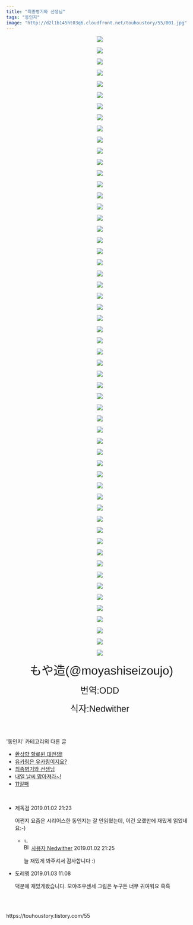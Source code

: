 ```yaml
---
title: "최종병기와 선생님"
tags: "동인지"
image: "http://d2l1b145ht03q6.cloudfront.net/touhoustory/55/001.jpg"
---
```

<div class="article">
<div class="tt_article_useless_p_margin"><p style="text-align: center; clear: none; float: none;"><img src="{{ site.imgserver1 }}/touhoustory/55/001.jpg"/></p><p style="text-align: center; clear: none; float: none;"><img src="{{ site.imgserver1 }}/touhoustory/55/002.jpg"/></p><p style="text-align: center; clear: none; float: none;"><img src="{{ site.imgserver1 }}/touhoustory/55/003.jpg"/></p><p style="text-align: center; clear: none; float: none;"><img src="{{ site.imgserver1 }}/touhoustory/55/004.jpg"/></p><p style="text-align: center; clear: none; float: none;"><img src="{{ site.imgserver1 }}/touhoustory/55/005.jpg"/></p><p style="text-align: center; clear: none; float: none;"><img src="{{ site.imgserver1 }}/touhoustory/55/006.jpg"/></p><p style="text-align: center; clear: none; float: none;"><img src="{{ site.imgserver1 }}/touhoustory/55/007.jpg"/></p><p style="text-align: center; clear: none; float: none;"><img src="{{ site.imgserver1 }}/touhoustory/55/008.jpg"/></p><p style="text-align: center; clear: none; float: none;"><img src="{{ site.imgserver1 }}/touhoustory/55/009.jpg"/></p><p style="text-align: center; clear: none; float: none;"><img src="{{ site.imgserver1 }}/touhoustory/55/010.jpg"/></p><p style="text-align: center; clear: none; float: none;"><img src="{{ site.imgserver1 }}/touhoustory/55/011.jpg"/></p><p style="text-align: center; clear: none; float: none;"><img src="{{ site.imgserver1 }}/touhoustory/55/012.jpg"/></p><p style="text-align: center; clear: none; float: none;"><img src="{{ site.imgserver1 }}/touhoustory/55/013.jpg"/></p><p style="text-align: center; clear: none; float: none;"><img src="{{ site.imgserver1 }}/touhoustory/55/014.jpg"/></p><p style="text-align: center; clear: none; float: none;"><img src="{{ site.imgserver1 }}/touhoustory/55/015.jpg"/></p><p style="text-align: center; clear: none; float: none;"><img src="{{ site.imgserver1 }}/touhoustory/55/016.jpg"/></p><p style="text-align: center; clear: none; float: none;"><img src="{{ site.imgserver1 }}/touhoustory/55/017.jpg"/></p><p style="text-align: center; clear: none; float: none;"><img src="{{ site.imgserver1 }}/touhoustory/55/018.jpg"/></p><p style="text-align: center; clear: none; float: none;"><img src="{{ site.imgserver1 }}/touhoustory/55/019.jpg"/></p><p style="text-align: center; clear: none; float: none;"><img src="{{ site.imgserver1 }}/touhoustory/55/020.jpg"/></p><p style="text-align: center; clear: none; float: none;"><img src="{{ site.imgserver1 }}/touhoustory/55/021.jpg"/></p><p style="text-align: center; clear: none; float: none;"><img src="{{ site.imgserver1 }}/touhoustory/55/022.jpg"/></p><p style="text-align: center; clear: none; float: none;"><img src="{{ site.imgserver1 }}/touhoustory/55/023.jpg"/></p><p style="text-align: center; clear: none; float: none;"><img src="{{ site.imgserver1 }}/touhoustory/55/024.jpg"/></p><p style="text-align: center; clear: none; float: none;"><img src="{{ site.imgserver1 }}/touhoustory/55/025.jpg"/></p><p style="text-align: center; clear: none; float: none;"><img src="{{ site.imgserver1 }}/touhoustory/55/026.jpg"/></p><p style="text-align: center; clear: none; float: none;"><img src="{{ site.imgserver1 }}/touhoustory/55/027.jpg"/></p><p style="text-align: center; clear: none; float: none;"><img src="{{ site.imgserver1 }}/touhoustory/55/028.jpg"/></p><p style="text-align: center; clear: none; float: none;"><img src="{{ site.imgserver1 }}/touhoustory/55/029.jpg"/></p><p style="text-align: center; clear: none; float: none;"><img src="{{ site.imgserver1 }}/touhoustory/55/030.jpg"/></p><p style="text-align: center; clear: none; float: none;"><img src="{{ site.imgserver1 }}/touhoustory/55/031.jpg"/></p><p style="text-align: center; clear: none; float: none;"><img src="{{ site.imgserver1 }}/touhoustory/55/032.jpg"/></p><p style="text-align: center; clear: none; float: none;"><img src="{{ site.imgserver1 }}/touhoustory/55/033.jpg"/></p><p style="text-align: center; clear: none; float: none;"><img src="{{ site.imgserver1 }}/touhoustory/55/034.jpg"/></p><p style="text-align: center; clear: none; float: none;"><img src="{{ site.imgserver1 }}/touhoustory/55/035.jpg"/></p><p style="text-align: center; clear: none; float: none;"><img src="{{ site.imgserver1 }}/touhoustory/55/036.jpg"/></p><p style="text-align: center; clear: none; float: none;"><img src="{{ site.imgserver1 }}/touhoustory/55/037.jpg"/></p><p style="text-align: center; clear: none; float: none;"><img src="{{ site.imgserver1 }}/touhoustory/55/038.jpg"/></p><p style="text-align: center; clear: none; float: none;"><img src="{{ site.imgserver1 }}/touhoustory/55/039.jpg"/></p><p style="text-align: center; clear: none; float: none;"><img src="{{ site.imgserver1 }}/touhoustory/55/040.jpg"/></p><p style="text-align: center; clear: none; float: none;"><img src="{{ site.imgserver1 }}/touhoustory/55/041.jpg"/></p><p style="text-align: center; clear: none; float: none;"><img src="{{ site.imgserver1 }}/touhoustory/55/042.jpg"/></p><p style="text-align: center; clear: none; float: none;"><img src="{{ site.imgserver1 }}/touhoustory/55/043.jpg"/></p><p style="text-align: center; clear: none; float: none;"><img src="{{ site.imgserver1 }}/touhoustory/55/044.jpg"/></p><p style="text-align: center; clear: none; float: none;"><img src="{{ site.imgserver1 }}/touhoustory/55/045.jpg"/></p><p style="text-align: center; clear: none; float: none;"><img src="{{ site.imgserver1 }}/touhoustory/55/046.jpg"/></p><p style="text-align: center; clear: none; float: none;"><img src="{{ site.imgserver1 }}/touhoustory/55/047.jpg"/></p><p style="text-align: center; clear: none; float: none;"><img src="{{ site.imgserver1 }}/touhoustory/55/048.jpg"/></p><p style="text-align: center; clear: none; float: none;"><img src="{{ site.imgserver1 }}/touhoustory/55/049.jpg"/></p><p style="text-align: center; clear: none; float: none;"><img src="{{ site.imgserver1 }}/touhoustory/55/050.jpg"/></p><p style="text-align: center; clear: none; float: none;"><img src="{{ site.imgserver1 }}/touhoustory/55/051.jpg"/></p><p style="text-align: center; clear: none; float: none;"><img src="{{ site.imgserver1 }}/touhoustory/55/052.jpg"/></p><p style="text-align: center; clear: none; float: none;"><img src="{{ site.imgserver1 }}/touhoustory/55/053.jpg"/></p><p style="text-align: center; clear: none; float: none;"><img src="{{ site.imgserver1 }}/touhoustory/55/054.jpg"/></p><p style="text-align: center; clear: none; float: none;"><img src="{{ site.imgserver1 }}/touhoustory/55/055.jpg"/></p><p style="text-align: center; clear: none; float: none;"><img src="{{ site.imgserver1 }}/touhoustory/55/056.jpg"/></p><p style="text-align: center;"><span style='font-size: 24pt; font-family: "맑은 고딕", sans-serif;'> もや</span><span style='font-size: 24pt; font-family: "맑은 고딕", sans-serif;'></span><span style='font-size: 24pt; font-family: "맑은 고딕", sans-serif;'></span><span style='font-size: 24pt; font-family: "맑은 고딕", sans-serif;'></span><span style='font-size: 24pt; font-family: "맑은 고딕", sans-serif;'></span><span style='font-size: 24pt; font-family: "맑은 고딕", sans-serif;'></span><span style='font-size: 24pt; font-family: "맑은 고딕", sans-serif;'></span><span style='font-size: 24pt; font-family: "맑은 고딕", sans-serif;'></span><span style='font-size: 24pt; font-family: "맑은 고딕", sans-serif;'></span><span style='font-size: 24pt; font-family: "맑은 고딕", sans-serif;'></span><span style='font-size: 24pt; font-family: "맑은 고딕", sans-serif;'></span><span style='font-size: 24pt; font-family: "맑은 고딕", sans-serif;'></span><span style='font-size: 24pt; font-family: "맑은 고딕", sans-serif;'></span><span style='font-size: 24pt; font-family: "맑은 고딕", sans-serif;'></span><span style='font-size: 24pt; font-family: "맑은 고딕", sans-serif;'></span><span style='font-size: 24pt; font-family: "맑은 고딕", sans-serif;'></span><span style='font-size: 24pt; font-family: "맑은 고딕", sans-serif;'></span><span style='font-size: 24pt; font-family: "맑은 고딕", sans-serif;'></span><span style='font-size: 24pt; font-family: "맑은 고딕", sans-serif;'></span><span style='font-size: 24pt; font-family: "맑은 고딕", sans-serif;'></span><span style='font-size: 24pt; font-family: "맑은 고딕", sans-serif;'></span><span style='font-size: 24pt; font-family: "맑은 고딕", sans-serif;'></span><span style='font-size: 24pt; font-family: "맑은 고딕", sans-serif;'></span><span style='font-size: 24pt; font-family: "맑은 고딕", sans-serif;'></span><span style='font-size: 24pt; font-family: "맑은 고딕", sans-serif;'></span><span style='font-size: 24pt; font-family: "맑은 고딕", sans-serif;'></span><span style='font-size: 24pt; font-family: "맑은 고딕", sans-serif;'></span><span style='font-size: 24pt; font-family: "맑은 고딕", sans-serif;'></span><span style='font-size: 24pt; font-family: "맑은 고딕", sans-serif;'></span><span style='font-size: 24pt; font-family: "맑은 고딕", sans-serif;'></span><span style='font-size: 24pt; font-family: "맑은 고딕", sans-serif;'></span><span style='font-size: 24pt; font-family: "맑은 고딕", sans-serif;'></span><span style='font-size: 24pt; font-family: "맑은 고딕", sans-serif;'></span><span style='font-size: 24pt; font-family: "맑은 고딕", sans-serif;'></span><span style='font-size: 24pt; font-family: "맑은 고딕", sans-serif;'></span><span style='font-size: 24pt; font-family: "맑은 고딕", sans-serif;'></span><span style='font-size: 24pt; font-family: "맑은 고딕", sans-serif;'></span><span style='font-size: 24pt; font-family: "맑은 고딕", sans-serif;'></span><span style='font-size: 24pt; font-family: "맑은 고딕", sans-serif;'></span><span style='font-size: 24pt; font-family: "맑은 고딕", sans-serif;'></span><span style='font-size: 24pt; font-family: "맑은 고딕", sans-serif;'></span><span style='font-size: 24pt; font-family: "맑은 고딕", sans-serif;'></span><span style='font-size: 24pt; font-family: "맑은 고딕", sans-serif;'></span><span style='font-size: 24pt; font-family: "맑은 고딕", sans-serif;'></span><span style='font-size: 24pt; font-family: "맑은 고딕", sans-serif;'></span><span style='font-size: 24pt; font-family: "맑은 고딕", sans-serif;'></span><span style='font-size: 24pt; font-family: "맑은 고딕", sans-serif;'></span><span style='font-size: 24pt; font-family: "맑은 고딕", sans-serif;'></span><span style='font-size: 24pt; font-family: "맑은 고딕", sans-serif;'></span><span style='font-size: 24pt; font-family: "맑은 고딕", sans-serif;'></span><span style='font-size: 24pt; font-family: "맑은 고딕", sans-serif;'></span><span style='font-size: 24pt; font-family: "맑은 고딕", sans-serif;'></span><span style='font-size: 24pt; font-family: "맑은 고딕", sans-serif;'></span><span style='font-size: 24pt; font-family: "맑은 고딕", sans-serif;'></span><span style='font-size: 24pt; font-family: "맑은 고딕", sans-serif;'></span><span style='font-size: 24pt; font-family: "맑은 고딕", sans-serif;'></span><span style='font-size: 24pt; font-family: "맑은 고딕", sans-serif;'></span><span style="font-size: 32px;"><span style='font-size: 24pt; font-family: "맑은 고딕", sans-serif;'>造</span><span style='font-size: 24pt; font-family: "맑은 고딕", sans-serif;'>(@moyashiseizoujo)</span></span><span style='font-size: 24pt; font-family: "맑은 고딕", sans-serif;'></span></p><p style="text-align: center;"><span style='font-size: 18pt; font-family: "맑은 고딕", sans-serif;'>번역:ODD</span></p><p style="text-align: center;"><span style='font-size: 18pt; font-family: "맑은 고딕", sans-serif;'>식자:Nedwither</span></p> </div></div><br/>
<div class="tagTrail">
</div><br/>
<div class="another">
<p>'동인지' 카테고리의 다른 글</p>
<ul>
<li><a href="/touhoustory_58">환상향 할로윈 대전쟁!</a></li>
<li><a href="/touhoustory_57">유카링은 유카링이지요?</a></li>
<li><a href="/touhoustory_55">최종병기와 선생님</a></li>
<li><a href="/touhoustory_51">내일 날씨 맑아져라~!</a></li>
<li><a href="/touhoustory_50">11일째</a></li>
</ul>
</div><br/>
<div class="cb_lstcomment">
<ul>
<li class="cb_thumb_off" id="comment14860110">
<div class="cb_comment_area">
<div class="cb_info_area">
<div class="cb_section">
<span class="cb_nick_name">제독검</span>
<span class="cb_date">2019.01.02 21:23 </span>
</div>
</div>
<div class="cb_dsc_comment">
<p class="cb_dsc">
										어쩐지 요즘은 시리어스한 동인지는 잘 안읽혔는데, 이건 오랬만에 재밌게 읽었네요:-)
									</p>
</div>
<ul>
<li class="cb_thumb_off" id="comment14860118">
<span class="cb_bu_subnode">ㄴ</span>
<div class="cb_comment_area">
<div class="cb_info_area">
<div class="cb_section">
<span class="cb_nick_name"><img alt="BlogIcon" height="16" onerror="this.parentNode.removeChild(this)" src="https://touhoustory.tistory.com/index.gif" width="16"/> <a href="https://touhoustory.tistory.com" onclick="return openLinkInNewWindow(this)">사용자 Nedwither</a></span>
<span class="cb_date">2019.01.02 21:25 </span>
</div>
</div>
<div class="cb_dsc_comment">
<p class="cb_dsc">
															늘 재밌게 봐주셔서 감사합니다 :)
														</p>
</div>
</div>
</li>
</ul>
</div></li>
<li class="cb_thumb_off" id="comment14862186">
<div class="cb_comment_area">
<div class="cb_info_area">
<div class="cb_section">
<span class="cb_nick_name">도레엥</span>
<span class="cb_date">2019.01.03 11:08 </span>
</div>
</div>
<div class="cb_dsc_comment">
<p class="cb_dsc">
										덕분에 재밌게봤습니다. 모야조우센세 그림은 누구든 너무 귀여워요 흑흑
									</p>
</div>
</div></li>
</ul>
</div><br/>
<br/>
<p id="refer">https://touhoustory.tistory.com/55</p>
<br/>
